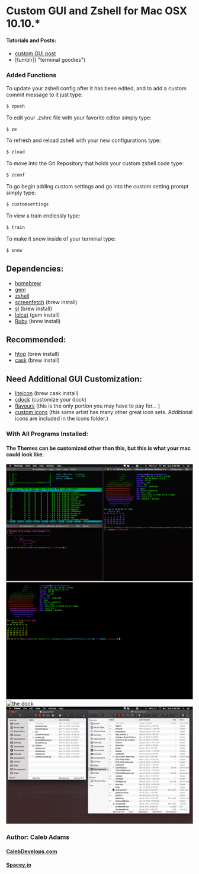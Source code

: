# Custom GUI and Zshell for Mac OSX 10.10.*

#### Tutorials and Posts:

* [custom GUI post](http://computersciencetumbld.tumblr.com/post/132559487676/so-i-customized-my-mac-today-for-the-gui-i#notes "custom GUI")
* [tumblr]( "terminal goodies")

### Added Functions
To update your zshell config after it has been edited, and to add a custom commit message to it just type: 
```bash
$ zpush
```
To edit your .zshrc file with your favorite editor simply type:
```bash
$ ze
```
To refresh and reload zshell with your new configurations type:
```bash
$ zload
```
To move into the Git Repository that holds your custom zshell code type:
```bash
$ zconf
```
To go begin adding custom settings and go into the custom setting prompt simply type:
```bash
$ customsettings
```
To view a train endlessly type:
```bash
$ train
```
To make it snow inside of your terminal type:
```bash
$ snow
```

## Dependencies: 

* [homebrew](http://brew.sh/ "brew")
* [gem](http://guides.rubygems.org/rubygems-basics/ "gem")
* [zshell](http://example.com/ "zshell")
* [screenfetch](https://github.com/KittyKatt/screenFetch "screenfetch") (brew install)
* [sl](https://github.com/mtoyoda/sl "sl") (brew install)
* [lolcat](https://github.com/busyloop/lolcat "lolcat") (gem install)
* [Ruby](https://github.com/ruby/ruby "ruby") (brew install)

## Recommended:

* [htop](https://github.com/hishamhm/htop "htop") (brew install)
* [cask](https://github.com/caskroom/homebrew-cask "cask") (brew install)

## Need Additional GUI Customization:

* [liteicon](https://freemacsoft.net/liteicon/ "lite icon") (brew cask install)
* [cdock](http://sourceforge.net/projects/cdock/ "cdock") (customize your dock)
* [flavours](http://flavours.interacto.net/ "flavours") (this is the only portion you may have to pay for... )
* [custom icons](http://noshery.deviantart.com/art/Minimalist-White-Icons-Mac-OS-X-470738808 "Custom Minimal White Icons") (this same artist has many other great icon sets. Additional icons are included in the icons folder.)

### With All Programs Installed:
#### The Themes can be customized other than this, but this is what your mac could look like.
![windows and terminal](/img/terminal.png "Windows and Terminal")
![windows](/img/windows.png "The Terminal")
![the dock](/img/dock.png "The Dock")
![windows](/img/finder.png "The Finder")

### Author: Caleb Adams
#### [CalebDevelops.com](https://calebdevelops.com "CalebDevelops.com")
#### [Spacey.io](https://spacey.io "Spacey Sciences - Spacey.io")